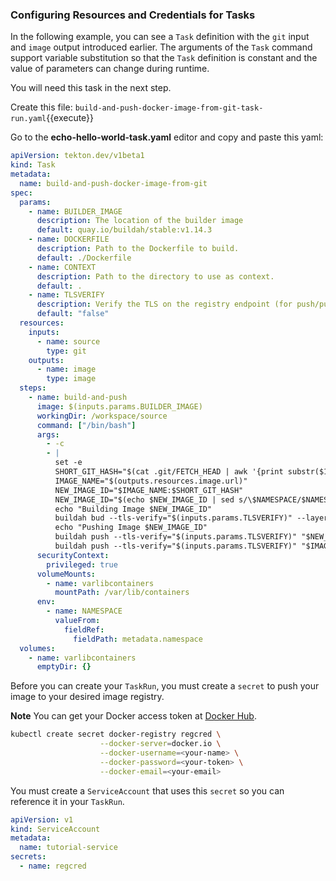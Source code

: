 ### Configuring Resources and Credentials for Tasks

In the following example, you can see a `Task` definition with the `git` input and `image` output
introduced earlier. The arguments of the `Task` command support variable substitution so that
the `Task` definition is constant and the value of parameters can change during runtime.

You will need this task in the next step.

Create this file:
`build-and-push-docker-image-from-git-task-run.yaml`{{execute}}

Go to the **echo-hello-world-task.yaml**  editor and copy and paste this yaml:


```yaml
apiVersion: tekton.dev/v1beta1
kind: Task
metadata:
  name: build-and-push-docker-image-from-git
spec:
  params:
    - name: BUILDER_IMAGE
      description: The location of the builder image
      default: quay.io/buildah/stable:v1.14.3
    - name: DOCKERFILE
      description: Path to the Dockerfile to build.
      default: ./Dockerfile
    - name: CONTEXT
      description: Path to the directory to use as context.
      default: .
    - name: TLSVERIFY
      description: Verify the TLS on the registry endpoint (for push/pull to a non-TLS registry)
      default: "false"
  resources:
    inputs:
      - name: source
        type: git
    outputs:
      - name: image
        type: image
  steps:
    - name: build-and-push
      image: $(inputs.params.BUILDER_IMAGE)
      workingDir: /workspace/source
      command: ["/bin/bash"]
      args:
        - -c
        - |
          set -e
          SHORT_GIT_HASH="$(cat .git/FETCH_HEAD | awk '{print substr($1,0,7)}')"
          IMAGE_NAME="$(outputs.resources.image.url)"
          NEW_IMAGE_ID="$IMAGE_NAME:$SHORT_GIT_HASH"
          NEW_IMAGE_ID="$(echo $NEW_IMAGE_ID | sed s/\$NAMESPACE/$NAMESPACE/)"
          echo "Building Image $NEW_IMAGE_ID"
          buildah bud --tls-verify="$(inputs.params.TLSVERIFY)" --layers -f "$(inputs.params.DOCKERFILE)" -t "$NEW_IMAGE_ID"  -t "$IMAGE_NAME:latest" "$(inputs.params.CONTEXT)"
          echo "Pushing Image $NEW_IMAGE_ID"
          buildah push --tls-verify="$(inputs.params.TLSVERIFY)" "$NEW_IMAGE_ID" "docker://$NEW_IMAGE_ID"
          buildah push --tls-verify="$(inputs.params.TLSVERIFY)" "$IMAGE_NAME:latest" "docker://$IMAGE_NAME:latest"
      securityContext:
        privileged: true
      volumeMounts:
        - name: varlibcontainers
          mountPath: /var/lib/containers
      env:
        - name: NAMESPACE
          valueFrom:
            fieldRef:
              fieldPath: metadata.namespace
  volumes:
    - name: varlibcontainers
      emptyDir: {}
```

Before you can create your `TaskRun`, you must create a `secret` to push your image
to your desired image registry.

**Note** You can get your Docker access token at [Docker Hub](https://hub.docker.com/settings/security).

```bash
kubectl create secret docker-registry regcred \
                    --docker-server=docker.io \
                    --docker-username=<your-name> \
                    --docker-password=<your-token> \
                    --docker-email=<your-email>
```

You must create a `ServiceAccount` that uses this `secret` so you can reference it in your `TaskRun`.

```yaml
apiVersion: v1
kind: ServiceAccount
metadata:
  name: tutorial-service
secrets:
  - name: regcred
```
